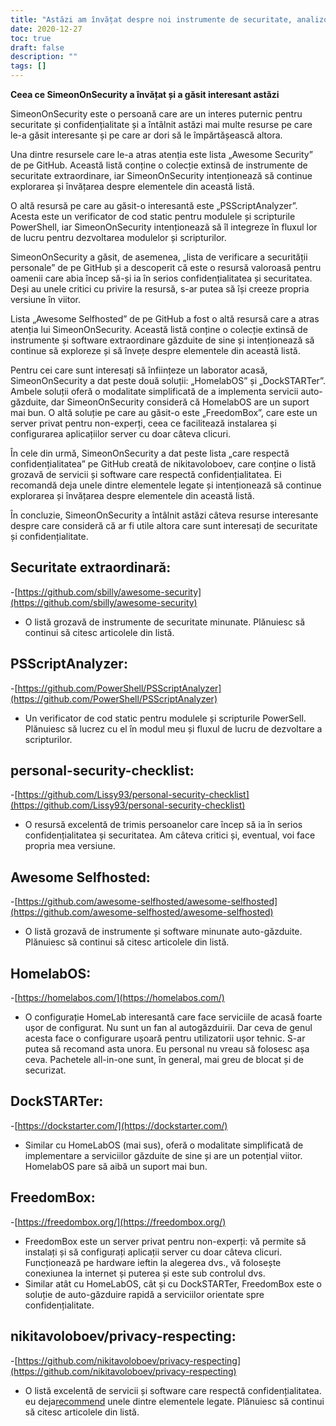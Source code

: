 ```yaml
---
title: "Astăzi am învățat despre noi instrumente de securitate, analizoare de cod static și opțiuni de servicii auto-găzduite"
date: 2020-12-27
toc: true
draft: false
description: ""
tags: []
---
```


**Ceea ce SimeonOnSecurity a învățat și a găsit interesant astăzi**

SimeonOnSecurity este o persoană care are un interes puternic pentru securitate și confidențialitate și a întâlnit astăzi mai multe resurse pe care le-a găsit interesante și pe care ar dori să le împărtășească altora.

Una dintre resursele care le-a atras atenția este lista „Awesome Security” de pe GitHub. Această listă conține o colecție extinsă de instrumente de securitate extraordinare, iar SimeonOnSecurity intenționează să continue explorarea și învățarea despre elementele din această listă.

O altă resursă pe care au găsit-o interesantă este „PSScriptAnalyzer”. Acesta este un verificator de cod static pentru modulele și scripturile PowerShell, iar SimeonOnSecurity intenționează să îl integreze în fluxul lor de lucru pentru dezvoltarea modulelor și scripturilor.

SimeonOnSecurity a găsit, de asemenea, „lista de verificare a securității personale” de pe GitHub și a descoperit că este o resursă valoroasă pentru oamenii care abia încep să-și ia în serios confidențialitatea și securitatea. Deși au unele critici cu privire la resursă, s-ar putea să își creeze propria versiune în viitor.

Lista „Awesome Selfhosted” de pe GitHub a fost o altă resursă care a atras atenția lui SimeonOnSecurity. Această listă conține o colecție extinsă de instrumente și software extraordinare găzduite de sine și intenționează să continue să exploreze și să învețe despre elementele din această listă.

Pentru cei care sunt interesați să înființeze un laborator acasă, SimeonOnSecurity a dat peste două soluții: „HomelabOS” și „DockSTARTer”. Ambele soluții oferă o modalitate simplificată de a implementa servicii auto-găzduite, dar SimeonOnSecurity consideră că HomelabOS are un suport mai bun. O altă soluție pe care au găsit-o este „FreedomBox”, care este un server privat pentru non-experți, ceea ce facilitează instalarea și configurarea aplicațiilor server cu doar câteva clicuri.

În cele din urmă, SimeonOnSecurity a dat peste lista „care respectă confidențialitatea” pe GitHub creată de nikitavoloboev, care conține o listă grozavă de servicii și software care respectă confidențialitatea. Ei recomandă deja unele dintre elementele legate și intenționează să continue explorarea și învățarea despre elementele din această listă.

În concluzie, SimeonOnSecurity a întâlnit astăzi câteva resurse interesante despre care consideră că ar fi utile altora care sunt interesați de securitate și confidențialitate.


## Securitate extraordinară:
-[https://github.com/sbilly/awesome-security](https://github.com/sbilly/awesome-security)
- O listă grozavă de instrumente de securitate minunate. Plănuiesc să continui să citesc articolele din listă.

## PSScriptAnalyzer:
-[https://github.com/PowerShell/PSScriptAnalyzer](https://github.com/PowerShell/PSScriptAnalyzer)
- Un verificator de cod static pentru modulele și scripturile PowerSell. Plănuiesc să lucrez cu el în modul meu și fluxul de lucru de dezvoltare a scripturilor.

## personal-security-checklist:
-[https://github.com/Lissy93/personal-security-checklist](https://github.com/Lissy93/personal-security-checklist)
- O resursă excelentă de trimis persoanelor care încep să ia în serios confidențialitatea și securitatea. Am câteva critici și, eventual, voi face propria mea versiune.

## Awesome Selfhosted:
-[https://github.com/awesome-selfhosted/awesome-selfhosted](https://github.com/awesome-selfhosted/awesome-selfhosted)
- O listă grozavă de instrumente și software minunate auto-găzduite. Plănuiesc să continui să citesc articolele din listă.

## HomelabOS:
-[https://homelabos.com/](https://homelabos.com/)
- O configurație HomeLab interesantă care face serviciile de acasă foarte ușor de configurat. Nu sunt un fan al autogăzduirii. Dar ceva de genul acesta face o configurare ușoară pentru utilizatorii ușor tehnic. S-ar putea să recomand asta unora. Eu personal nu vreau să folosesc așa ceva. Pachetele all-in-one sunt, în general, mai greu de blocat și de securizat.

## DockSTARTer:
-[https://dockstarter.com/](https://dockstarter.com/)
- Similar cu HomeLabOS (mai sus), oferă o modalitate simplificată de implementare a serviciilor găzduite de sine și are un potențial viitor. HomelabOS pare să aibă un suport mai bun.

## FreedomBox:
-[https://freedombox.org/](https://freedombox.org/)
- FreedomBox este un server privat pentru non-experți: vă permite să instalați și să configurați aplicații server cu doar câteva clicuri. Funcționează pe hardware ieftin la alegerea dvs., vă folosește conexiunea la internet și puterea și este sub controlul dvs.
- Similar atât cu HomeLabOS, cât și cu DockSTARTer, FreedomBox este o soluție de auto-găzduire rapidă a serviciilor orientate spre confidențialitate.

## nikitavoloboev/privacy-respecting:
-[https://github.com/nikitavoloboev/privacy-respecting](https://github.com/nikitavoloboev/privacy-respecting)
- O listă excelentă de servicii și software care respectă confidențialitatea. eu deja[recommend](https://simeononsecurity.com/recommendations) unele dintre elementele legate. Plănuiesc să continui să citesc articolele din listă.
